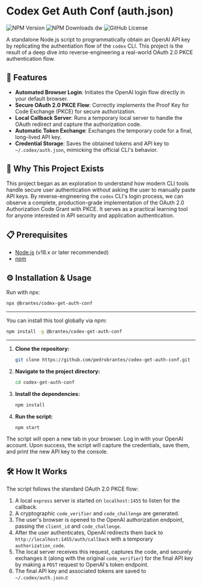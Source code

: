 # Codex Get Auth Conf (auth.json)

![NPM Version](https://img.shields.io/npm/v/%40brantes%2Fcodex-get-auth-conf) ![NPM Downloads dw](https://img.shields.io/npm/dw/%40brantes%2Fcodex-get-auth-conf) ![GitHub License](https://img.shields.io/github/license/pedrobrantes/codex-get-auth-conf)

A standalone Node.js script to programmatically obtain an OpenAI API key by replicating the authentiation flow of the `codex` CLI. This project is the result of a deep dive into reverse-engineering a real-world OAuth 2.0 PKCE authentication flow.

## 🚀 Features

-   **Automated Browser Login**: Initiates the OpenAI login flow directly in your default browser.
-   **Secure OAuth 2.0 PKCE Flow**: Correctly implements the Proof Key for Code Exchange (PKCE) for secure authorization.
-   **Local Callback Server**: Runs a temporary local server to handle the OAuth redirect and capture the authorization code.
-   **Automatic Token Exchange**: Exchanges the temporary code for a final, long-lived API key.
-   **Credential Storage**: Saves the obtained tokens and API key to `~/.codex/auth.json`, mimicking the official CLI's behavior.

## 🤔 Why This Project Exists

This project began as an exploration to understand how modern CLI tools handle secure user authentication without asking the user to manually paste API keys. By reverse-engineering the `codex` CLI's login process, we can observe a complete, production-grade implementation of the OAuth 2.0 Authorization Code Grant with PKCE. It serves as a practical learning tool for anyone interested in API security and application authentication.

## 📋 Prerequisites

-   [Node.js](https://nodejs.org/) (v18.x or later recommended)
-   [npm](https://www.npmjs.com/)

## ⚙️ Installation & Usage

Run with npx:

```bash
npx @brantes/codex-get-auth-conf 
```
---

You can install this tool globally via npm:

```bash
npm install -g @brantes/codex-get-auth-conf
```
---

1.  **Clone the repository:**
    ```bash
    git clone https://github.com/pedrobrantes/codex-get-auth-conf.git
    ```

2.  **Navigate to the project directory:**
    ```bash
    cd codex-get-auth-conf
    ```

3.  **Install the dependencies:**
    ```bash
    npm install
    ```

4.  **Run the script:**
    ```bash
    npm start
    ```

The script will open a new tab in your browser. Log in with your OpenAI account. Upon success, the script will capture the credentials, save them, and print the new API key to the console.

## 🛠️ How It Works

The script follows the standard OAuth 2.0 PKCE flow:

1.  A local `express` server is started on `localhost:1455` to listen for the callback.
2.  A cryptographic `code_verifier` and `code_challenge` are generated.
3.  The user's browser is opened to the OpenAI authorization endpoint, passing the `client_id` and `code_challenge`.
4.  After the user authenticates, OpenAI redirects them back to `http://localhost:1455/auth/callback` with a temporary `authorization_code`.
5.  The local server receives this request, captures the code, and securely exchanges it (along with the original `code_verifier`) for the final API key by making a `POST` request to OpenAI's token endpoint.
6.  The final API key and associated tokens are saved to `~/.codex/auth.json`.c
